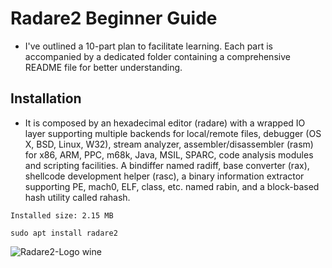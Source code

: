 # Radare2 Beginner Guide

- I've outlined a 10-part plan to facilitate learning. Each part is accompanied by a dedicated folder containing a comprehensive README file for better understanding.

## Installation 

- It is composed by an hexadecimal editor (radare) with a wrapped IO layer supporting multiple backends for local/remote files, debugger (OS X, BSD, Linux, W32), stream analyzer, assembler/disassembler (rasm) for x86, ARM, PPC, m68k, Java, MSIL, SPARC, code analysis modules and scripting facilities. A bindiffer named radiff, base converter (rax), shellcode development helper (rasc), a binary information extractor supporting PE, mach0, ELF, class, etc. named rabin, and a block-based hash utility called rahash.

`Installed size: 2.15 MB`
```
sudo apt install radare2
```
![Radare2-Logo wine](https://github.com/Kamalesh-Seervi/radare2/assets/107933310/18dd3a48-6bd6-44f0-afb4-f889370b67f7)


